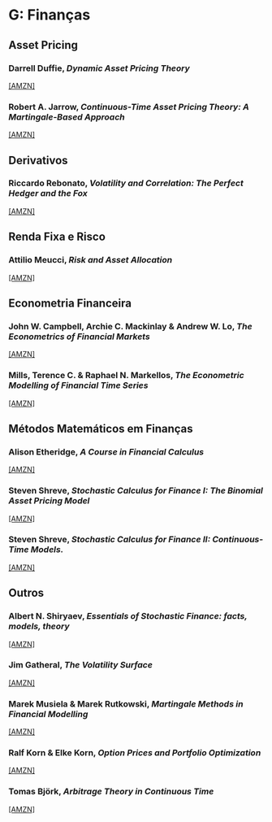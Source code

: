 # G:	Finanças


## Asset Pricing

### Darrell Duffie, *Dynamic Asset Pricing Theory*
[[AMZN]](https://www.amazon.com.br/Dynamic-Asset-Pricing-Theory-Third/dp/069109022X/)

### Robert A. Jarrow, *Continuous-Time Asset Pricing Theory: A Martingale-Based Approach*
[[AMZN]](https://www.amazon.com.br/Continuous-Time-Asset-Pricing-Theory-Martingale-Based/dp/331977820X/)

## Derivativos

### Riccardo Rebonato, *Volatility and Correlation: The Perfect Hedger and the Fox*
[[AMZN]](https://www.amazon.com.br/Volatility-Correlation-Perfect-Hedger-Fox/dp/0470091398/)


## Renda Fixa e Risco

### Attilio Meucci, *Risk and Asset Allocation*
[[AMZN]](https://www.amazon.com.br/Asset-Allocation-Springer-Finance-English-ebook/dp/B00EXP1NUE/)

## Econometria Financeira

### John W. Campbell, Archie C. Mackinlay & Andrew W. Lo, *The Econometrics of Financial Markets*
[[AMZN]](https://www.amazon.com.br/Econometrics-Financial-Markets-John-Campbell/dp/0691043019/)

### Mills, Terence C. & Raphael N. Markellos, *The Econometric Modelling of Financial Time Series*
[[AMZN]](https://www.amazon.com.br/Econometric-Modelling-Financial-Time/dp/052171009X/)

## Métodos Matemáticos em Finanças

### Alison Etheridge, *A Course in Financial Calculus*
[[AMZN]](https://www.amazon.com.br/Course-Financial-Calculus-Alison-Etheridge/dp/0521890772/)

### Steven Shreve, *Stochastic Calculus for Finance I: The Binomial Asset Pricing Model*
[[AMZN]](https://www.amazon.com.br/Stochastic-Calculus-Finance-Binomial-Pricing/dp/0387401008/)

### Steven Shreve, *Stochastic Calculus for Finance II: Continuous-Time Models.*
[[AMZN]](https://www.amazon.com.br/Stochastic-Calculus-Finance-II-Continuous-Time/dp/144192311X/)


## Outros

### Albert N. Shiryaev, *Essentials of Stochastic Finance: facts, models, theory*
[[AMZN]](https://www.amazon.com.br/Essentials-Stochastic-Finance-Models-Theory/dp/9810236050/)

### Jim Gatheral, *The Volatility Surface*
[[AMZN]](https://www.amazon.com.br/Volatility-Surface-Practitioners-Finance-English-ebook/dp/B00D56BWI0/)

### Marek Musiela & Marek Rutkowski, *Martingale Methods in Financial Modelling*
[[AMZN]](https://www.amazon.com.br/Martingale-Methods-Financial-Modelling-36/dp/3642058981/)

###  Ralf Korn & Elke Korn, *Option Prices and Portfolio Optimization*
[[AMZN]](https://www.amazon.com.br/Options-Pricing-Portfolio-Optimization-Mathematics/dp/0821821237/)

### Tomas Björk, *Arbitrage Theory in Continuous Time*
[[AMZN]](https://www.amazon.com.br/Arbitrage-Theory-Continuous-Tomas-Bj%C3%B6rk/dp/019957474X)
